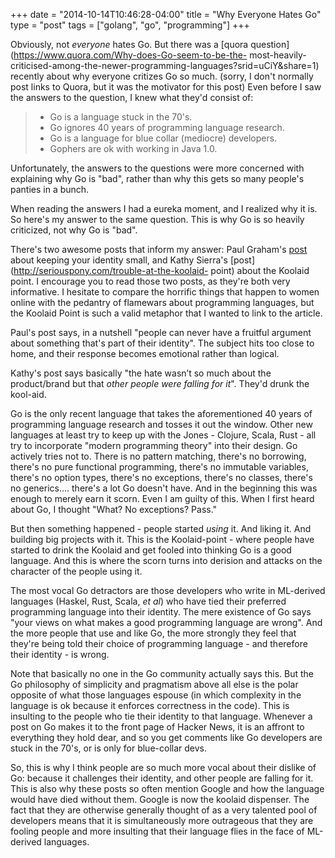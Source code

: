 +++
date = "2014-10-14T10:46:28-04:00"
title = "Why Everyone Hates Go"
type = "post"
tags = ["golang", "go", "programming"]
+++

Obviously, not *everyone* hates Go.  But there was a [quora
question](https://www.quora.com/Why-does-Go-seem-to-be-the- most-heavily-
criticised-among-the-newer-programming-languages?srid=uCiY&share=1) recently
about why everyone critizes Go so much. (sorry, I don't normally post links to
Quora, but it was the motivator for this post) Even before I saw the answers to
the question, I knew what they'd consist of:

> * Go is a language stuck in the 70's.
> * Go ignores 40 years of programming language research.
> * Go is a language for blue collar (mediocre) developers.
> * Gophers are ok with working in Java 1.0.

Unfortunately, the answers to the questions were more concerned with explaining
why Go is "bad", rather than why this gets so many people's panties in a bunch.

When reading the answers I had a eureka moment, and I realized why it is. So
here's my answer to the same question. This is why Go is so heavily criticized,
not why Go is "bad".

There's two awesome posts that inform my answer: Paul Graham's
[post](http://www.paulgraham.com/identity.html) about keeping your identity
small, and Kathy Sierra's [post](http://seriouspony.com/trouble-at-the-koolaid-
point) about the Koolaid point. I encourage you to read those two posts, as
they're both very informative.  I hesitate to compare the horrific things that
happen to women online with the pedantry of flamewars about programming
languages, but the Koolaid Point is such a valid metaphor that I wanted to link
to the article.

Paul's post says, in a nutshell "people can never have a fruitful argument about
something that's part of their identity". The subject hits too close to home,
and their response becomes emotional rather than logical.

Kathy's post says basically "the hate wasn’t so much about the product/brand but
that *other people were falling for it*". They'd drunk the kool-aid.

Go is the only recent language that takes the aforementioned 40 years of
programming language research and tosses it out the window. Other new languages
at least try to keep up with the Jones - Clojure, Scala, Rust - all try to
incorporate "modern programming theory" into their design. Go actively tries
not to. There is no pattern matching, there's no borrowing, there's no pure
functional programming, there's no immutable variables, there's no option types,
there's no exceptions, there's no classes, there's no generics.... there's a lot
Go doesn't have. And in the beginning this was enough to merely earn it scorn.
Even I am guilty of this. When I first heard about Go, I thought "What? No
exceptions? Pass."

But then something happened - people started *using* it. And liking it. And
building big projects with it. This is the Koolaid-point - where people have
started to drink the Koolaid and get fooled into thinking Go is a good
language. And this is where the scorn turns into derision and attacks on the
character of the people using it.

The most vocal Go detractors are those developers who write in ML-derived
languages (Haskel, Rust, Scala, *et al*) who have tied their preferred
programming language into their identity. The mere existence of Go says
"your views on what makes a good programming language are wrong". And the more
people that use and like Go, the more strongly they feel that they're being told
their choice of programming language - and therefore their identity - is wrong.

Note that basically no one in the Go community actually says this. But the Go
philosophy of simplicity and pragmatism above all else is the polar opposite of
what those languages espouse (in which complexity in the language is ok because
it enforces correctness in the code). This is insulting to the people who tie
their identity to that language. Whenever a post on Go makes it to the front
page of Hacker News, it is an affront to everything they hold dear, and so you
get comments like Go developers are stuck in the 70's, or is only for blue-collar devs.

So, this is why I think people are so much more vocal about their dislike of Go:
because it challenges their identity, and other people are falling for it. This
is also why these posts so often mention Google and how the language would have
died without them. Google is now the koolaid dispenser. The fact that they
are otherwise generally thought of as a very talented pool of developers means
that it is simultaneously more outrageous that they are fooling people and more
insulting that their language flies in the face of ML-derived languages.
